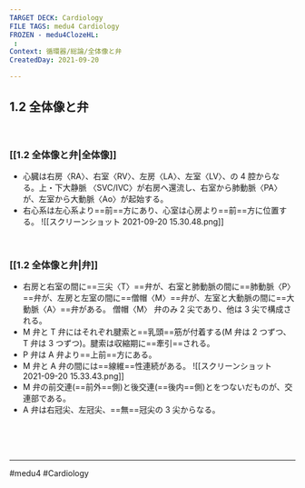 ```yaml
---
TARGET DECK: Cardiology
FILE TAGS: medu4 Cardiology
FROZEN - medu4ClozeHL:
 : 
Context: 循環器/総論/全体像と弁
CreatedDay: 2021-09-20

---
```


## 1.2 全体像と弁

<br>

### [[1.2 全体像と弁|全体像]]
* 心臓は右房〈RA〉、右室〈RV〉、左房〈LA〉、左室〈LV〉、の 4 腔からなる。上・下大静脈 〈SVC/IVC〉が右房へ還流し、右室から肺動脈〈PA〉が、左室から大動脈〈Ao〉が起始する。
* 右心系は左心系より==前==方にあり、心室は心房より==前==方に位置する。
![[スクリーンショット 2021-09-20 15.30.48.png]]
<!--ID: 1632120028599-->


<br>

### [[1.2 全体像と弁|弁]]
* 右房と右室の間に==三尖〈T〉==弁が、右室と肺動脈の間に==肺動脈〈P〉==弁が、左房と左室の間に==僧帽〈M〉==弁が、左室と大動脈の間に==大動脈〈A〉==弁がある。 僧帽〈M〉 弁のみ 2 尖であり、他は 3 尖で構成される。
* M 弁と T 弁にはそれぞれ腱索と==乳頭==筋が付着する(M 弁は 2 つずつ、T 弁は 3 つずつ)。腱索は収縮期に==牽引==される。
* P 弁は A 弁より==上前==方にある。
* M 弁と A 弁の間には==線維==性連続がある。
![[スクリーンショット 2021-09-20 15.33.43.png]]
* M 弁の前交連(==前外==側)と後交連(==後内==側)とをつないだものが、交連部である。
* A 弁は右冠尖、左冠尖、==無==冠尖の 3 尖からなる。
 
<!--ID: 1632120028621-->




<br><br><br>

---
#medu4 #Cardiology
